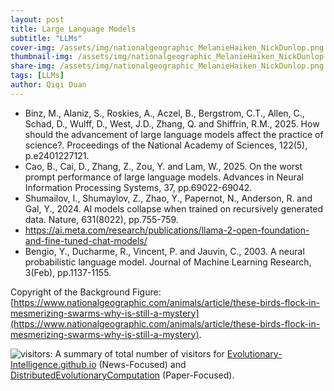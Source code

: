 ```yaml
---
layout: post
title: Large Language Models
subtitle: "LLMs"
cover-img: /assets/img/nationalgeographic_MelanieHaiken_NickDunlop.png
thumbnail-img: /assets/img/nationalgeographic_MelanieHaiken_NickDunlop.png
share-img: /assets/img/nationalgeographic_MelanieHaiken_NickDunlop.png
tags: [LLMs]
author: Qiqi Duan
---
```


- Binz, M., Alaniz, S., Roskies, A., Aczel, B., Bergstrom, C.T., Allen, C., Schad, D., Wulff, D., West, J.D., Zhang, Q. and Shiffrin, R.M., 2025.
  How should the advancement of large language models affect the practice of science?.
  Proceedings of the National Academy of Sciences, 122(5), p.e2401227121.
- Cao, B., Cai, D., Zhang, Z., Zou, Y. and Lam, W., 2025.
  On the worst prompt performance of large language models.
  Advances in Neural Information Processing Systems, 37, pp.69022-69042.
- Shumailov, I., Shumaylov, Z., Zhao, Y., Papernot, N., Anderson, R. and Gal, Y., 2024.
  AI models collapse when trained on recursively generated data.
  Nature, 631(8022), pp.755-759.
- https://ai.meta.com/research/publications/llama-2-open-foundation-and-fine-tuned-chat-models/
- Bengio, Y., Ducharme, R., Vincent, P. and Jauvin, C., 2003.
  A neural probabilistic language model.
  Journal of Machine Learning Research, 3(Feb), pp.1137-1155.

Copyright of the Background Figure:
[https://www.nationalgeographic.com/animals/article/these-birds-flock-in-mesmerizing-swarms-why-is-still-a-mystery](https://www.nationalgeographic.com/animals/article/these-birds-flock-in-mesmerizing-swarms-why-is-still-a-mystery).

![visitors](https://visitor-badge.laobi.icu/badge?page_id=Evolutionary-Intelligence.DistributedEvolutionaryComputation):
A summary of total number of visitors for
[Evolutionary-Intelligence.github.io](https://evolutionary-intelligence.github.io/)
(News-Focused) and
[DistributedEvolutionaryComputation](https://github.com/Evolutionary-Intelligence/DistributedEvolutionaryComputation)
(Paper-Focused).
